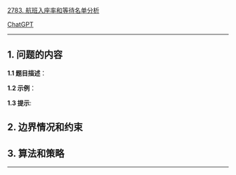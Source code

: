 [2783. 航班入座率和等待名单分析](https://leetcode.cn/problems/flight-occupancy-and-waitlist-analysis)

[ChatGPT](chat.openai.com)

---

## 1. 问题的内容
**1.1 题目描述**：

**1.2 示例**：

**1.3 提示**:

## 2. 边界情况和约束


## 3. 算法和策略

---


